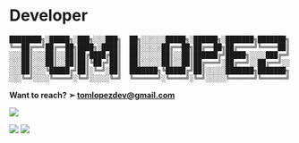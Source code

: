 <!---
Tom-Lopez/Tom-Lopez is a ✨ special ✨ repository because its `README.md` (this file) appears on your GitHub profile.
You can click the Preview link to take a look at your changes.
--->
# Developer
```
████████╗░█████╗░███╗░░░███╗  ██╗░░░░░░█████╗░██████╗░███████╗███████╗
╚══██╔══╝██╔══██╗████╗░████║  ██║░░░░░██╔══██╗██╔══██╗██╔════╝╚════██║
░░░██║░░░██║░░██║██╔████╔██║  ██║░░░░░██║░░██║██████╔╝█████╗░░░░███╔═╝
░░░██║░░░██║░░██║██║╚██╔╝██║  ██║░░░░░██║░░██║██╔═══╝░██╔══╝░░██╔══╝░░
░░░██║░░░╚█████╔╝██║░╚═╝░██║  ███████╗╚█████╔╝██║░░░░░███████╗███████╗
░░░╚═╝░░░░╚════╝░╚═╝░░░░░╚═╝  ╚══════╝░╚════╝░╚═╝░░░░░╚══════╝╚══════╝
```
**Want to reach? ➣ tomlopezdev@gmail.com**

![](https://komarev.com/ghpvc/?username=tom-lopez)

![](https://github-readme-stats.vercel.app/api?username=tom-lopez&show_icons=true&theme=dark) ![](https://github-readme-stats.vercel.app/api/top-langs/?username=tom-lopez&theme=dark)

